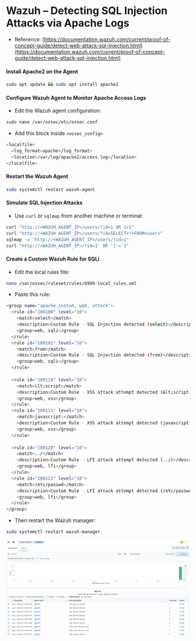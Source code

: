 # Wazuh – Detecting SQL Injection Attacks via Apache Logs

- Reference: [https://documentation.wazuh.com/current/proof-of-concept-guide/detect-web-attack-sql-injection.html](https://documentation.wazuh.com/current/proof-of-concept-guide/detect-web-attack-sql-injection.html)

#### Install Apache2 on the Agent

```sh
sudo apt update && sudo apt install apache2
```

#### Configure Wazuh Agent to Monitor Apache Access Logs

- Edit the Wazuh agent configuration:

```sh
sudo nano /var/ossec/etc/ossec.conf
```

- Add this block inside `<ossec_config>`

```sh
<localfile>
  <log_format>apache</log_format>
  <location>/var/log/apache2/access.log</location>
</localfile>
```

#### Restart the Wazuh Agent

```sh
sudo systemctl restart wazuh-agent
```

#### Simulate SQL Injection Attacks

- Use `curl` or `sqlmap` from another machine or terminal:

```sh
curl "http://<WAZUH_AGENT_IP>/users/?id=1 OR 1=1"
curl "http://<WAZUH_AGENT_IP>/users/?id=SELECT+*+FROM+users"
sqlmap -u "http://<WAZUH_AGENT_IP>/users/?id=1"
curl "http://<WAZUH_AGENT_IP>/?id=1' OR '1'='1"
```

#### Create a Custom Wazuh Rule for SQLi

- Edit the local rules file:

```sh
nano /var/ossec/ruleset/rules/0999-local_rules.xml
```

- Paste this rule:

```sh
<group name="apache_custom, web, attack">
  <rule id="100100" level="10">
    <match>select</match>
    <description>Custom Rule - SQL Injection detected (select)</description>
    <group>web, sqli</group>
  </rule>
  <rule id="100101" level="10">
    <match>from</match>
    <description>Custom Rule - SQL Injection detected (from)</description>
    <group>web, sqli</group>
  </rule>

  <rule id="100110" level="10">
    <match>&lt;script</match>
    <description>Custom Rule - XSS attack attempt detected (&lt;script)</description>
    <group>web, xss</group>
  </rule>
  <rule id="100111" level="10">
    <match>javascript:</match>
    <description>Custom Rule - XSS attack attempt detected (javascript:)</description>
    <group>web, xss</group>
  </rule>

  <rule id="100120" level="10">
    <match>../</match>
    <description>Custom Rule - LFI attack attempt detected (../)</description>
    <group>web, lfi</group>
  </rule>
  <rule id="100121" level="10">
    <match>/etc/passwd</match>
    <description>Custom Rule - LFI attack attempt detected (/etc/passwd)</description>
    <group>web, lfi</group>
  </rule>
</group>
```

- Then restart the Wazuh manager:

```sh
sudo systemctl restart wazuh-manager
```

![WAZUH](/Wazuh/assets/13.png)
